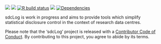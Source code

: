 <!-- README.md is generated from README.Rmd. Please edit that file -->

[![](https://img.shields.io/badge/lifecycle-experimental-orange.svg)](https://www.tidyverse.org/lifecycle/#experimental)
[![](https://www.r-pkg.org/badges/version/sdcLog?color=orange)](https://cran.r-project.org/package=sdcLog)
[![R build
status](https://github.com/Plebejer/sdcLog/workflows/R-CMD-check/badge.svg)](https://github.com/Plebejer/sdcLog/actions)
[![](https://codecov.io/gh/Plebejer/sdcLog/branch/master/graph/badge.svg)](https://codecov.io/gh/Plebejer/sdcLog)
[![Dependencies](https://tinyverse.netlify.com/badge/sdcLog)](https://cran.r-project.org/package=sdcLog)

sdcLog is work in progress and aims to provide tools which simplify
statistical disclosure control in the context of research data centres.

Please note that the ‘sdcLog’ project is released with a [Contributor
Code of Conduct](.github/CODE_OF_CONDUCT.md). By contributing to this
project, you agree to abide by its terms.
